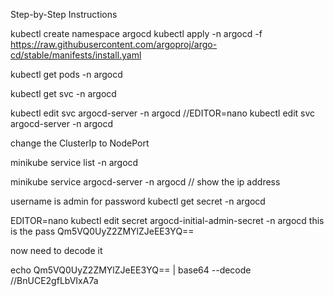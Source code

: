 Step-by-Step Instructions




kubectl create namespace argocd
kubectl apply -n argocd -f https://raw.githubusercontent.com/argoproj/argo-cd/stable/manifests/install.yaml


kubectl get pods -n argocd

kubectl get svc -n argocd


kubectl edit svc argocd-server -n argocd  //EDITOR=nano kubectl edit svc argocd-server -n argocd

 
 change the ClusterIp to  NodePort
 
 
 minikube service list -n argocd 
 
 minikube service argocd-server -n argocd // show the ip address 


username is admin
for password 
kubectl get secret -n argocd    

EDITOR=nano kubectl edit secret argocd-initial-admin-secret -n argocd 
this is the pass Qm5VQ0UyZ2ZMYlZJeEE3YQ==

now need to decode it 

echo Qm5VQ0UyZ2ZMYlZJeEE3YQ== | base64 --decode     //BnUCE2gfLbVIxA7a
